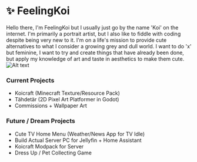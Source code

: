 # ✨ FeelingKoi
Hello there, I'm FeelingKoi but I usually just go by the name 'Koi' on the internet. I'm primarily a portrait artist, but I also like to fiddle with coding despite being very new to it. I'm on a life's mission to provide cute alternatives to what I consider a growing grey and dull world. I want to do 'x' but feminine, I want to try and create things that have already been done, but apply my knowledge of art and taste in aesthetics to make them cute.
![Alt text](https://assets.digitalocean.com/articles/alligator/boo.svg "a title")
### Current Projects
- Koicraft (Minecraft Texture/Resource Pack)
- Tähdetär (2D Pixel Art Platformer in Godot)
- Commissions + Wallpaper Art

### Future / Dream Projects 
- Cute TV Home Menu (Weather/News App for TV Idle)
- Build Actual Server PC for Jellyfin + Home Assistant
- Koicraft Modpack for Server
- Dress Up / Pet Collecting Game
  
<!-- [<img src="https://koisaquarium.com/media/FKRosLogo.png">](http://example.com/) -->
<!--
**FeelingKoi/feelingkoi** is a ✨ _special_ ✨ repository because its `README.md` (this file) appears on your GitHub profile.

Here are some ideas to get you started:

- 🔭 I’m currently working on ...
- 🌱 I’m currently learning ...
- 👯 I’m looking to collaborate on ...
- 🤔 I’m looking for help with ...
- 💬 Ask me about ...
- 📫 How to reach me: ...
- 😄 Pronouns: ...
- ⚡ Fun fact: ...
-->
